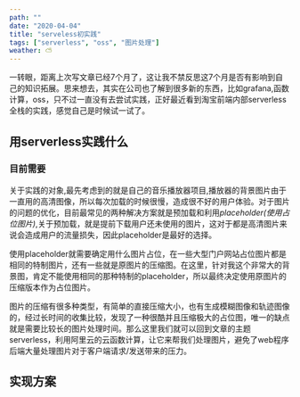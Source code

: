 ```yaml
---
path: ""
date: "2020-04-04"
title: "serveless初实践"
tags: ["serverless", "oss", "图片处理"]
weather: ⛅
---
```



一转眼，距离上次写文章已经7个月了，这让我不禁反思这7个月是否有影响到自己的知识拓展。思来想去，其实在公司也了解到很多新的东西，比如grafana,函数计算，oss，只不过一直没有去尝试实践，正好最近看到淘宝前端内部serverless全栈的实践，感觉自己是时候试一试了。

## 用serverless实践什么

### 目前需要
关于实践的对象,最先考虑到的就是自己的音乐播放器项目,播放器的背景图片由于一直用的高清图像，所以每次加载的时候很慢，造成很不好的用户体验。对于图片的问题的优化，目前最常见的两种解决方案就是预加载和利用*placeholder(使用占位图片)*,关于预加载，就是提前下载用户还未使用的图片，这对于都是高清图片来说会造成用户的流量损失，因此placeholder是最好的选择。 

使用placeholder就需要确定用什么图片占位，在一些大型门户网站占位图片都是相同的特制图片，还有一些就是原图片的压缩图。在这里，针对我这个非常大的背景图，肯定不能使用相同的那种特制的placeholder，所以最终决定使用原图片的压缩版本作为占位图片。  

图片的压缩有很多种类型，有简单的直接压缩大小，也有生成模糊图像和轨迹图像的，经过长时间的收集比较，发现了一种很酷并且压缩极大的占位图，唯一的缺点就是需要比较长的图片处理时间。那么这里我们就可以回到文章的主题serverless，利用阿里云的云函数计算，让它来帮我们处理图片，避免了web程序后端大量处理图片对于客户端请求/发送带来的压力。


## 实现方案



